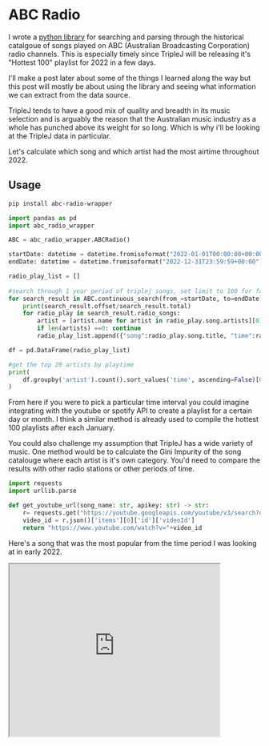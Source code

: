 # ABC Radio

I wrote a [python library](https://abc-radio-wrapper.readthedocs.io/en/latest/index.html) for searching and parsing through the historical catalgoue of songs played on ABC (Australian Broadcasting Corporation) radio channels. This is especially timely since TripleJ will be releasing it's "Hottest 100" playlist for 2022 in a few days. 

I'll make a post later about some of the things I learned along the way but this post will mostly be about using the library and seeing what information we can extract from the data source.

TripleJ tends to have a good mix of quality and breadth in its music selection and is arguably the reason that the Australian music industry as a whole has punched above its weight for so long. Which is why i'll be looking at the TripleJ data in particular.

Let's calculate which song and which artist had the most airtime throughout 2022. 

## Usage

``` sh title="install abc-radio-wrapper pypi package"
pip install abc-radio-wrapper
```

``` py
import pandas as pd
import abc_radio_wrapper

ABC = abc_radio_wrapper.ABCRadio()

startDate: datetime = datetime.fromisoformat("2022-01-01T00:00:00+00:00")
endDate: datetime = datetime.fromisoformat("2022-12-31T23:59:59+00:00")

radio_play_list = []
    
#search through 1 year period of triplej songs, set limit to 100 for faster results (default is 10)
for search_result in ABC.continuous_search(from_=startDate, to=endDate, station="triplej", limit=100):
    print(search_result.offset/search_result.total)
    for radio_play in search_result.radio_songs:        
        artist = [artist.name for artist in radio_play.song.artists][0]
        if len(artists) ==0: continue
        radio_play_list.append({"song":radio_play.song.title, "time":radio_play.played_time, "artist":artist})

df = pd.DataFrame(radio_play_list)

#get the top 20 artists by playtime
print(
    df.groupby('artist').count().sort_values('time', ascending=False)[0:20]
)
```

From here if you were to pick a particular time interval you could imagine integrating with the youtube or spotify API to create a playlist for a certain day or month. I think a similar method is already used to compile the hottest 100 playlists after each January.

You could also challenge my assumption that TripleJ has a wide variety of music. One method would be to calculate the Gini Impurity of the song catalouge where each artist is it's own category. You'd need to compare the results with other radio stations or other periods of time. 


```py title="generate a youtube video from a song title"
import requests
import urllib.parse

def get_youtube_url(song_name: str, apikey: str) -> str:
    r= requests.get("https://youtube.googleapis.com/youtube/v3/search?q="+urllib.parse.quote_plus(song_name)+"&key="+apikey)
    video_id = r.json()['items'][0]['id']['videoId']
    return "https://www.youtube.com/watch?v="+video_id
```

Here's a song that was the most popular from the time period I was looking at in early 2022.

<iframe width="420" height="345" src="https://www.youtube.com/watch?v=OrQe6r05O_o">
</iframe>

